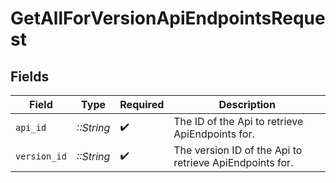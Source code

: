 # GetAllForVersionApiEndpointsRequest


## Fields

| Field                                                   | Type                                                    | Required                                                | Description                                             |
| ------------------------------------------------------- | ------------------------------------------------------- | ------------------------------------------------------- | ------------------------------------------------------- |
| `api_id`                                                | *::String*                                              | :heavy_check_mark:                                      | The ID of the Api to retrieve ApiEndpoints for.         |
| `version_id`                                            | *::String*                                              | :heavy_check_mark:                                      | The version ID of the Api to retrieve ApiEndpoints for. |